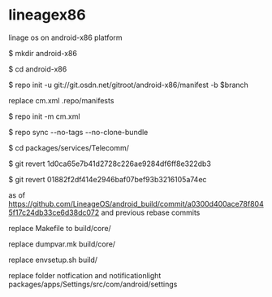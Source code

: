 # lineagex86
linage os on android-x86 platform

$ mkdir android-x86

$ cd android-x86

$ repo init -u git://git.osdn.net/gitroot/android-x86/manifest -b $branch

replace cm.xml .repo/manifests

$ repo init -m cm.xml

$ repo sync --no-tags --no-clone-bundle

$ cd packages/services/Telecomm/

$ git revert 1d0ca65e7b41d2728c226ae9284df6ff8e322db3

$ git revert 01882f2df414e2946baf07bef93b3216105a74ec

as of https://github.com/LineageOS/android_build/commit/a0300d400ace78f8045f17c24db33ce6d38dc072
and previous rebase commits

replace Makefile to build/core/

replace dumpvar.mk build/core/

replace envsetup.sh build/

replace folder notfication and notificationlight packages/apps/Settings/src/com/android/settings
